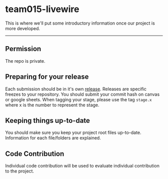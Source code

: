 # team015-livewire
This is where we'll put some introductory information once our project is more developed.

---

## Permission
The repo is private.

## Preparing for your release
Each submission should be in it's own [release](https://docs.github.com/en/repositories/releasing-projects-on-github/about-releases). Releases are specific freezes to your repository. You should submit your commit hash on canvas or google sheets. When tagging your stage, please use the tag `stage.x` where x is the number to represent the stage.

## Keeping things up-to-date
You should make sure you keep your project root files up-to-date. Information for each file/folders are explained.

## Code Contribution
Individual code contribution will be used to evaluate individual contribution to the project.
